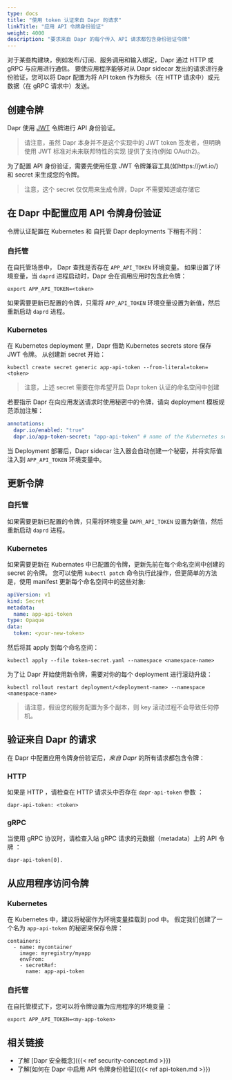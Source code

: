 ```yaml
---
type: docs
title: "使用 token 认证来自 Dapr 的请求"
linkTitle: "应用 API 令牌身份验证"
weight: 4000
description: "要求来自 Dapr 的每个传入 API 请求都包含身份验证令牌"
---
```


对于某些构建块，例如发布/订阅、服务调用和输入绑定，Dapr 通过 HTTP 或 gRPC 与应用进行通信。 要使应用程序能够对从 Dapr sidecar 发出的请求进行身份验证，您可以将 Dapr 配置为将 API token 作为标头（在 HTTP 请求中）或元数据（在 gRPC 请求中）发送。

## 创建令牌

Dapr 使用 [JWT](https://jwt.io/) 令牌进行 API 身份验证。

> 请注意，虽然 Dapr 本身并不是这个实现中的 JWT token 签发者，但明确使用 JWT 标准对未来联邦特性的实现 提供了支持(例如 OAuth2)。

为了配置 API 身份验证，需要先使用任意 JWT 令牌兼容工具(如https://jwt.io/) 和 secret 来生成您的令牌。

> 注意，这个 secret 仅仅用来生成令牌，Dapr 不需要知道或存储它

## 在 Dapr 中配置应用 API 令牌身份验证

令牌认证配置在 Kubernetes 和 自托管 Dapr deployments 下稍有不同：

### 自托管

在自托管场景中， Dapr 查找是否存在 `APP_API_TOKEN` 环境变量。 如果设置了环境变量，当 `daprd` 进程启动时，Dapr 会在调用应用时包含此令牌：

```shell
export APP_API_TOKEN=<token>
```

如果需要更新已配置的令牌，只需将 `APP_API_TOKEN` 环境变量设置为新值，然后重新启动 `daprd` 进程。

### Kubernetes

在 Kubernetes deployment 里，Dapr 借助 Kubernetes secrets store 保存 JWT 令牌。 从创建新 secret 开始：

```shell
kubectl create secret generic app-api-token --from-literal=token=<token>
```

> 注意，上述 secret 需要在你希望开启 Dapr token 认证的命名空间中创建

若要指示 Dapr 在向应用发送请求时使用秘密中的令牌，请向 deployment 模板规范添加注解：

```yaml
annotations:
  dapr.io/enabled: "true"
  dapr.io/app-token-secret: "app-api-token" # name of the Kubernetes secret
```

当 Deployment 部署后，Dapr sidecar 注入器会自动创建一个秘密，并将实际值注入到 `APP_API_TOKEN` 环境变量中。

## 更新令牌

### 自托管

如果需要更新已配置的令牌，只需将环境变量 `DAPR_API_TOKEN` 设置为新值，然后重新启动 `daprd` 进程。

### Kubernetes

如果需要更新在 Kubernates 中已配置的令牌，更新先前在每个命名空间中创建的 secret 的令牌。 您可以使用 `kubectl patch` 命令执行此操作，但更简单的方法是，使用 manifest 更新每个命名空间中的这些对象:

```yaml
apiVersion: v1
kind: Secret
metadata:
  name: app-api-token
type: Opaque
data:
  token: <your-new-token>
```

然后将其 apply 到每个命名空间：

```shell
kubectl apply --file token-secret.yaml --namespace <namespace-name>
```

为了让 Dapr 开始使用新令牌，需要对你的每个 deployment 进行滚动升级：

```shell
kubectl rollout restart deployment/<deployment-name> --namespace <namespace-name>
```

> 请注意，假设您的服务配置为多个副本，则 key 滚动过程不会导致任何停机。


## 验证来自 Dapr 的请求

在 Dapr 中配置应用令牌身份验证后，*来自 Dapr* 的所有请求都包含令牌：

### HTTP

如果是 HTTP ，请检查在 HTTP 请求头中否存在 `dapr-api-token` 参数 ：

```shell
dapr-api-token: <token>
```

### gRPC

当使用 gRPC 协议时，请检查入站 gRPC 请求的元数据（metadata）上的 API 令牌 ：

```shell
dapr-api-token[0].
```

## 从应用程序访问令牌

### Kubernetes

在 Kubernetes 中，建议将秘密作为环境变量挂载到 pod 中。 假定我们创建了一个名为 `app-api-token` 的秘密来保存令牌：

```
containers:
  - name: mycontainer
    image: myregistry/myapp
    envFrom:
    - secretRef:
      name: app-api-token
```

### 自托管

在自托管模式下，您可以将令牌设置为应用程序的环境变量 ：

```
export APP_API_TOKEN=<my-app-token>
```

## 相关链接

- 了解 [Dapr 安全概念]({{< ref security-concept.md >}})
- 了解[如何在 Dapr 中启用 API 令牌身份验证]({{< ref api-token.md >}})
